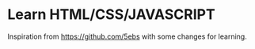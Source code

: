 # Learn HTML/CSS/JAVASCRIPT

Inspiration from https://github.com/5ebs with some changes for learning.
